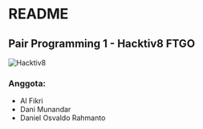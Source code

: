 # README

## Pair Programming 1 - Hacktiv8 FTGO

![Hacktiv8](https://www.hacktiv8.com/_next/image?url=%2Flogo.png&w=3840&q=75 "Hacktiv8")
### Anggota:

- Al Fikri
- Dani Munandar
- Daniel Osvaldo Rahmanto